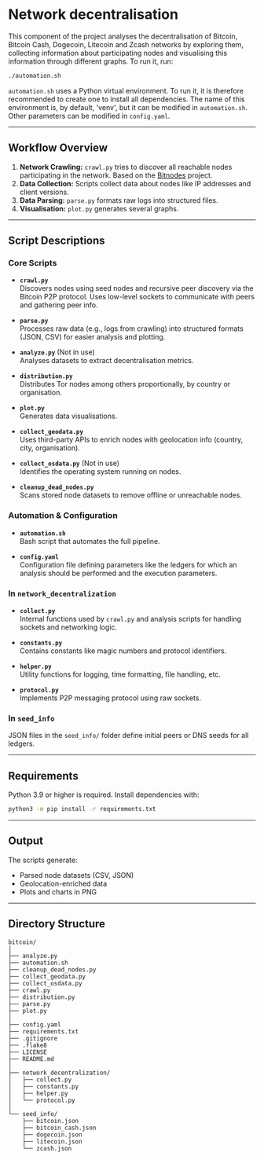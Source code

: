 # Network decentralisation

This component of the project analyses the decentralisation of Bitcoin, Bitcoin Cash, Dogecoin, Litecoin and Zcash networks by exploring them, collecting information about participating nodes and visualising this information through different graphs. To run it, run:
```bash
./automation.sh
```
`automation.sh` uses a Python virtual environment. To run it, it is therefore recommended to create one to install all dependencies. The name of this environment is, by default, 'venv', but it can be modified in `automation.sh`. Other parameters can be modified in `config.yaml`.

---

## Workflow Overview

1. **Network Crawling:** `crawl.py` tries to discover all reachable nodes participating in the network. Based on the [Bitnodes](https://github.com/ayeowch/bitnodes.git) project.
2. **Data Collection:** Scripts collect data about nodes like IP addresses and client versions.
3. **Data Parsing:** `parse.py` formats raw logs into structured files.
4. **Visualisation:** `plot.py` generates several graphs.

---

## Script Descriptions

### Core Scripts

- **`crawl.py`**  
  Discovers nodes using seed nodes and recursive peer discovery via the Bitcoin P2P protocol. Uses low-level sockets to communicate with peers and gathering peer info.

- **`parse.py`**  
  Processes raw data (e.g., logs from crawling) into structured formats (JSON, CSV) for easier analysis and plotting.

- **`analyze.py`** (Not in use)  
  Analyses datasets to extract decentralisation metrics.

- **`distribution.py`**  
  Distributes Tor nodes among others proportionally, by country or organisation.

- **`plot.py`**  
  Generates data visualisations.

- **`collect_geodata.py`**  
  Uses third-party APIs to enrich nodes with geolocation info (country, city, organisation).

- **`collect_osdata.py`** (Not in use)  
  Identifies the operating system running on nodes.

- **`cleanup_dead_nodes.py`**  
  Scans stored node datasets to remove offline or unreachable nodes.

### Automation & Configuration

- **`automation.sh`**  
  Bash script that automates the full pipeline.

- **`config.yaml`**  
  Configuration file defining parameters like the ledgers for which an analysis should be performed and the execution parameters.


### In `network_decentralization`

- **`collect.py`**  
  Internal functions used by `crawl.py` and analysis scripts for handling sockets and networking logic.

- **`constants.py`**  
  Contains constants like magic numbers and protocol identifiers.

- **`helper.py`**  
  Utility functions for logging, time formatting, file handling, etc.

- **`protocol.py`**  
  Implements P2P messaging protocol using raw sockets.


### In `seed_info`

JSON files in the `seed_info/` folder define initial peers or DNS seeds for all ledgers.

---

## Requirements

Python 3.9 or higher is required.
Install dependencies with:

```bash
python3 -m pip install -r requirements.txt
```

---

## Output

The scripts generate:
- Parsed node datasets (CSV, JSON)
- Geolocation-enriched data
- Plots and charts in PNG

---

## Directory Structure

```
bitcoin/
│
├── analyze.py
├── automation.sh
├── cleanup_dead_nodes.py
├── collect_geodata.py
├── collect_osdata.py
├── crawl.py
├── distribution.py
├── parse.py
├── plot.py
│
├── config.yaml
├── requirements.txt
├── .gitignore
├── .flake8
├── LICENSE
├── README.md
│
├── network_decentralization/
│   ├── collect.py
│   ├── constants.py
│   ├── helper.py
│   └── protocol.py
│
└── seed_info/
    ├── bitcoin.json
    ├── bitcoin_cash.json
    ├── dogecoin.json
    ├── litecoin.json
    └── zcash.json
```
